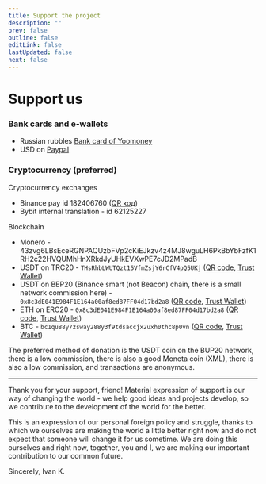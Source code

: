 ```yaml
---
title: Support the project
description: ""
prev: false
outline: false
editLink: false
lastUpdated: false
next: false
---
```

# Support us

### Bank cards and e-wallets

- Russian rubbles [Bank card of Yoomoney](https://yoomoney.ru/to/4100118416930245)
- USD on [Paypal](https://paypal.me/plibereco)

### Cryptocurrency (preferred)

Cryptocurrency exchanges

- Binance pay id 182406760 ([QR код](/img/crypto/donate_qr_binance.jpg))
- Bybit internal translation - id 62125227

Blockchain

- Monero - 43zvg6LBsEceRGNPAQUzbFVp2cKiEJkzv4z4MJ8wguLH6PkBbYbFzfK1RH2c22HVQUMhHnXRkdJyUHkEVXwPE7cJD2MPadB
- USDT on TRC20 - `THsRhbLWUTQzt15VfmZsjY6rCfV4pQ5UKj` ([QR code](/img/crypto/donate_qr_usdt_trc20.jpg), [Trust Wallet](https://link.trustwallet.com/send?coin=195&address=THsRhbLWUTQzt15VfmZsjY6rCfV4pQ5UKj&token_id=TR7NHqjeKQxGTCi8q8ZY4pL8otSzgjLj6t))
- USDT on BEP20 (Binance smart (not Beacon) chain, there is a small network commission here) - `0x8c3dE041E984F1E164a00af8ed87FF04d17bd2a8` ([QR code](/img/crypto/donate_qr_usdt_bep20.jpg), [Trust Wallet](https://link.trustwallet.com/send?coin=20000714&address=0x8c3dE041E984F1E164a00af8ed87FF04d17bd2a8&token_id=0x55d398326f99059fF775485246999027B3197955))
- ETH on ERC20 - `0x8c3dE041E984F1E164a00af8ed87FF04d17bd2a8` ([QR code](/img/crypto/donate_qr_eth_erc20.jpg), [Trust Wallet](https://link.trustwallet.com/send?coin=60&address=0x8c3dE041E984F1E164a00af8ed87FF04d17bd2a8))
- BTC - `bc1qu88y7zsway288y3f9tdsaccjx2uxh0thc8p0vn` ([QR code](/img/crypto/donate_qr_btc.jpg), [Trust Wallet](https://link.trustwallet.com/send?coin=0&address=bc1qu88y7zsway288y3f9tdsaccjx2uxh0thc8p0vn))

The preferred method of donation is the USDT coin on the BUP20 network, there is a low commission, there is also a good Moneta coin (XML), there is also a low commission, and transactions are anonymous.

---

Thank you for your support, friend! Material expression of support is our way
of changing the world - we help good ideas and projects develop, so
we contribute to the development of the world for the better.

This is an expression of our personal foreign policy and struggle, thanks to which we ourselves
are making the world a little better right now and do not expect that someone
will change it for us sometime. We are doing this ourselves and right now, together, you and I,
we are making our important contribution to our common future.

Sincerely, Ivan K.
